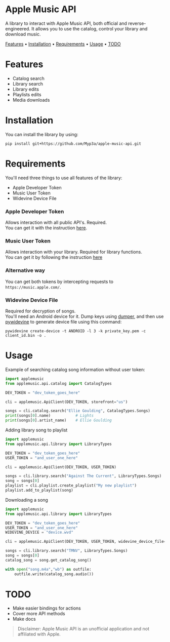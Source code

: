 # Apple Music API
A library to interact with Apple Music API, both official and reverse-engineered. It allows you to use the catalog, control your library and download music.

[Features](#Features) •
[Installation](#installation) •
[Requirements](#Requirements) •
[Usage](#Usage) •
[TODO](#TODO)

# Features
 - Catalog search
 - Library search
 - Library edits
 - Playlists edits
 - Media downloads

# Installation
You can install the library by using:
```
pip install git+https://github.com/Myp3a/apple-music-api.git
```

# Requirements
You'll need three things to use all features of the library:
 - Apple Developer Token
 - Music User Token
 - Widevine Device File  

### Apple Developer Token
Allows interaction with all public API's. Required.  
You can get it with the instruction [here](https://developer.apple.com/documentation/applemusicapi/generating_developer_tokens).
### Music User Token
Allows interaction with your library. Required for library functions.  
You can get it by following the instruction [here](https://developer.apple.com/documentation/applemusicapi/user_authentication_for_musickit)
### Alternative way
You can get both tokens by intercepting requests to `https://music.apple.com/`.
### Widevine Device File
Required for decryption of songs.  
You'll need an Android device for it. Dump keys using [dumper](https://github.com/Diazole/dumper), and then use [pywidevine](https://github.com/devine-dl/pywidevine) to generate device file using this command:
```
pywidevine create-device -t ANDROID -l 3 -k private_key.pem -c client_id.bin -o .
```

# Usage
Example of searching catalog song information without user token:
```Python
import applemusic
from applemusic.api.catalog import CatalogTypes

DEV_TOKEN = "dev_token_goes_here"

cli = applemusic.ApiClient(DEV_TOKEN, storefront="us")

songs = cli.catalog.search("Ellie Goulding", CatalogTypes.Songs)
print(songs[0].name)           # Lights
print(songs[0].artist_name)    # Ellie Goulding
```
Adding library song to playlist
```Python
import applemusic
from applemusic.api.library import LibraryTypes

DEV_TOKEN = "dev_token_goes_here"
USER_TOKEN = "and_user_one_here"

cli = applemusic.ApiClient(DEV_TOKEN, USER_TOKEN)

songs = cli.library.search("Against The Current", LibraryTypes.Songs)
song = songs[0]
playlist = cli.playlist.create_playlist("My new playlist")
playlist.add_to_playlist(song)
```
Downloading a song
```Python
import applemusic
from applemusic.api.library import LibraryTypes

DEV_TOKEN = "dev_token_goes_here"
USER_TOKEN = "and_user_one_here"
WIDEVINE_DEVICE = "device.wvd"

cli = applemusic.ApiClient(DEV_TOKEN, USER_TOKEN, widevine_device_file=WIDEVINE_DEVICE)

songs = cli.library.search("TMNV", LibraryTypes.Songs)
song = songs[0]
catalog_song = song.get_catalog_song()

with open("song.m4a","wb") as outfile:
    outfile.write(catalog_song.audio())
```

# TODO
 - Make easier bindings for actions
 - Cover more API methods
 - Make docs

> Disclaimer: Apple Music API is an unofficial application and not affiliated with Apple.